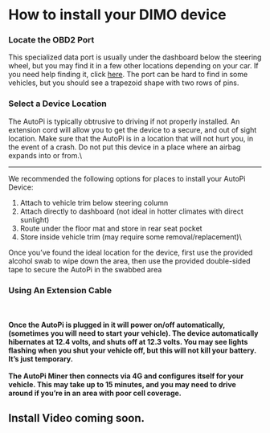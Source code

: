 # How to install your DIMO device

### **Locate the OBD2 Port** <img src="https://lh5.googleusercontent.com/hkXE-AsMhWARWfSRr15AZpm-PBvV8_ZcEelbtBlnohZ5K0rXlUlY8nBgeDRvGL55dEM1GtT9jpasNV-z29ckqpW2tKK3_5lB9TdYMP07X2BQzeYOoIgmrrMWJt5eM5aLNs1Q2rA1YUOxbCqG_Q" alt="" data-size="line">

This specialized data port is usually under the dashboard below the steering wheel, but you may find it in a few other locations depending on your car. If you need help finding it, click [here](https://www.carmd.com/obd-port-location/). The port can be hard to find in some vehicles, but you should see a trapezoid shape with two rows of pins.

### **Select a Device Location**

The AutoPi is typically obtrusive to driving if not properly installed. An extension cord will allow you to get the device to a secure, and out of sight location. Make sure that the AutoPi is in a location that will not hurt you, in the event of a crash. Do not put this device in a place where an airbag expands into or from.\
****

We recommended the following options for places to install your AutoPi Device:

1. Attach to vehicle trim below steering column
2. Attach directly to dashboard (not ideal in hotter climates with direct sunlight)
3. Route under the floor mat and store in rear seat pocket
4. Store inside vehicle trim (may require some removal/replacement)\


Once you’ve found the ideal location for the device, first use the provided alcohol swab to wipe down the area, then use the provided double-sided tape to secure the AutoPi in the swabbed area

### **Using An Extension Cable**

\
\
**Once the AutoPi is plugged in it will power on/off automatically, (sometimes you will need to start your vehicle). The device automatically hibernates at 12.4 volts, and shuts off at 12.3 volts. You may see lights flashing when you shut your vehicle off, but this will not kill your battery. It’s just temporary.**\
\
**The AutoPi Miner then connects via 4G and configures itself for your vehicle. This may take up to 15 minutes, and you may need to drive around if you’re in an area with poor cell coverage.**

## Install Video coming soon.&#x20;
